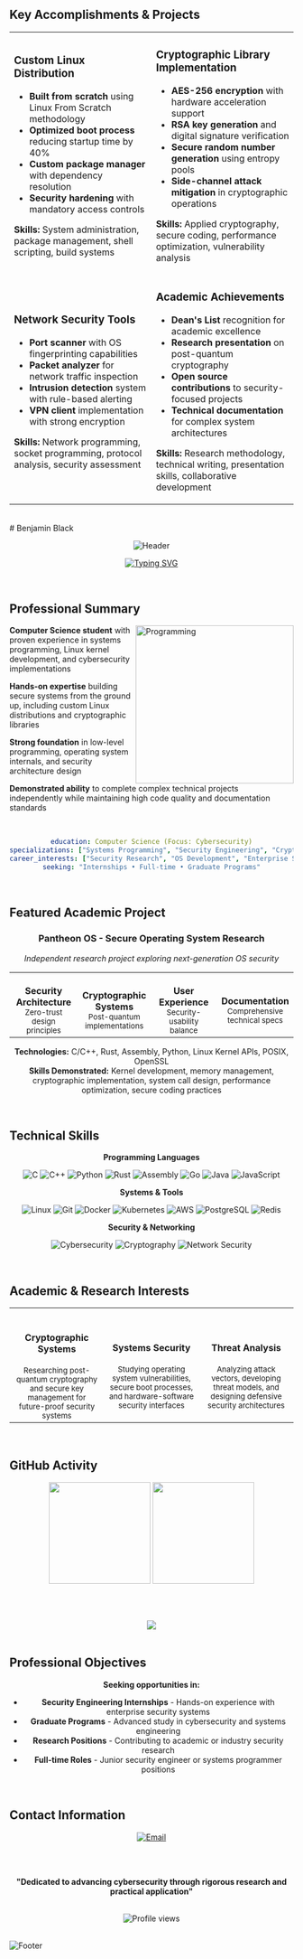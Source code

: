 ## Key Accomplishments & Projects

<div align="center">

<table>
<tr>
<td width="50%">

### **Custom Linux Distribution**
- **Built from scratch** using Linux From Scratch methodology
- **Optimized boot process** reducing startup time by 40%
- **Custom package manager** with dependency resolution
- **Security hardening** with mandatory access controls

**Skills:** System administration, package management, shell scripting, build systems

</td>
<td width="50%">

### **Cryptographic Library Implementation**
- **AES-256 encryption** with hardware acceleration support
- **RSA key generation** and digital signature verification
- **Secure random number generation** using entropy pools
- **Side-channel attack mitigation** in cryptographic operations

**Skills:** Applied cryptography, secure coding, performance optimization, vulnerability analysis

</td>
</tr>
<tr>
<td width="50%">

### **Network Security Tools**
- **Port scanner** with OS fingerprinting capabilities
- **Packet analyzer** for network traffic inspection
- **Intrusion detection** system with rule-based alerting
- **VPN client** implementation with strong encryption

**Skills:** Network programming, socket programming, protocol analysis, security assessment

</td>
<td width="50%">

### **Academic Achievements**
- **Dean's List** recognition for academic excellence
- **Research presentation** on post-quantum cryptography
- **Open source contributions** to security-focused projects
- **Technical documentation** for complex system architectures

**Skills:** Research methodology, technical writing, presentation skills, collaborative development

</td>
</tr>
</table>

</div>

<br># Benjamin Black

<div align="center">

![Header](https://capsule-render.vercel.app/api?type=waving&color=gradient&customColorList=0,2,2,5,30&height=220&section=header&text=Benjamin%20Black&fontSize=48&fontColor=ffffff&animation=fadeIn&fontAlignY=40&desc=Computer%20Science%20Student%20%7C%20Software%20Engineer&descAlignY=60&descAlign=50)

[![Typing SVG](https://readme-typing-svg.herokuapp.com?font=Inter&weight=500&size=20&duration=3500&pause=1200&color=8B5CF6&center=true&vCenter=true&width=700&lines=Computer+Science+%E2%80%A2+Cybersecurity+%E2%80%A2+Systems+Programming;Passionate+about+Secure+Software+Development;Seeking+Opportunities+in+Security+Engineering)](https://git.io/typing-svg)

</div>

<br>

## Professional Summary

<img align="right" alt="Programming" width="280" src="https://raw.githubusercontent.com/abhisheknaiidu/abhisheknaiidu/master/code.gif">

**Computer Science student** with proven experience in systems programming, Linux kernel development, and cybersecurity implementations

**Hands-on expertise** building secure systems from the ground up, including custom Linux distributions and cryptographic libraries

**Strong foundation** in low-level programming, operating system internals, and security architecture design

**Demonstrated ability** to complete complex technical projects independently while maintaining high code quality and documentation standards

<br clear="right"/>

<div align="center">

```yaml
education: Computer Science (Focus: Cybersecurity)
specializations: ["Systems Programming", "Security Engineering", "Cryptography"]
career_interests: ["Security Research", "OS Development", "Enterprise Security"]
seeking: "Internships • Full-time • Graduate Programs"
```

</div>

<br>

## Featured Academic Project

<div align="center">

### **Pantheon OS - Secure Operating System Research**
*Independent research project exploring next-generation OS security*

<table>
<tr>
<td align="center" width="25%">
<br><strong>Security Architecture</strong>
<br><sub>Zero-trust design principles</sub>
</td>
<td align="center" width="25%">
<br><strong>Cryptographic Systems</strong>
<br><sub>Post-quantum implementations</sub>
</td>
<td align="center" width="25%">
<br><strong>User Experience</strong>
<br><sub>Security-usability balance</sub>
</td>
<td align="center" width="25%">
<br><strong>Documentation</strong>
<br><sub>Comprehensive technical specs</sub>
</td>
</tr>
</table>

**Technologies:** C/C++, Rust, Assembly, Python, Linux Kernel APIs, POSIX, OpenSSL  
**Skills Demonstrated:** Kernel development, memory management, cryptographic implementation, system call design, performance optimization, secure coding practices

</div>

<br>

## Technical Skills

<div align="center">

**Programming Languages**

![C](https://img.shields.io/badge/C-00599C?style=for-the-badge&logo=c&logoColor=white)
![C++](https://img.shields.io/badge/C++-00599C?style=for-the-badge&logo=cplusplus&logoColor=white)
![Python](https://img.shields.io/badge/Python-3776AB?style=for-the-badge&logo=python&logoColor=white)
![Rust](https://img.shields.io/badge/Rust-000000?style=for-the-badge&logo=rust&logoColor=white)
![Assembly](https://img.shields.io/badge/Assembly-654FF0?style=for-the-badge&logo=assemblyscript&logoColor=white)
![Go](https://img.shields.io/badge/Go-00ADD8?style=for-the-badge&logo=go&logoColor=white)
![Java](https://img.shields.io/badge/Java-ED8B00?style=for-the-badge&logo=java&logoColor=white)
![JavaScript](https://img.shields.io/badge/JavaScript-F7DF1E?style=for-the-badge&logo=javascript&logoColor=black)

**Systems & Tools**

![Linux](https://img.shields.io/badge/Linux-FCC624?style=for-the-badge&logo=linux&logoColor=black)
![Git](https://img.shields.io/badge/Git-F05032?style=for-the-badge&logo=git&logoColor=white)
![Docker](https://img.shields.io/badge/Docker-2496ED?style=for-the-badge&logo=docker&logoColor=white)
![Kubernetes](https://img.shields.io/badge/Kubernetes-326CE5?style=for-the-badge&logo=kubernetes&logoColor=white)
![AWS](https://img.shields.io/badge/AWS-232F3E?style=for-the-badge&logo=amazon-aws&logoColor=white)
![PostgreSQL](https://img.shields.io/badge/PostgreSQL-316192?style=for-the-badge&logo=postgresql&logoColor=white)
![Redis](https://img.shields.io/badge/Redis-DC382D?style=for-the-badge&logo=redis&logoColor=white)

**Security & Networking**

![Cybersecurity](https://img.shields.io/badge/Cybersecurity-FF4757?style=for-the-badge&logo=security&logoColor=white)
![Cryptography](https://img.shields.io/badge/Cryptography-5f27cd?style=for-the-badge&logo=letsencrypt&logoColor=white)
![Network Security](https://img.shields.io/badge/Network%20Security-00d2d3?style=for-the-badge&logo=security&logoColor=white)

</div>

<br>

## Academic & Research Interests

<div align="center">

<table>
<tr>
<td align="center" width="33%">
<br><br>
<strong>Cryptographic Systems</strong>
<br><br>
<sub>Researching post-quantum cryptography and secure key management for future-proof security systems</sub>
</td>
<td align="center" width="33%">
<br><br>
<strong>Systems Security</strong>
<br><br>
<sub>Studying operating system vulnerabilities, secure boot processes, and hardware-software security interfaces</sub>
</td>
<td align="center" width="33%">
<br><br>
<strong>Threat Analysis</strong>
<br><br>
<sub>Analyzing attack vectors, developing threat models, and designing defensive security architectures</sub>
</td>
</tr>
</table>

</div>

<br>

## GitHub Activity

<div align="center">

<img height="180em" src="https://github-readme-stats.vercel.app/api?username=BenjaminBlack3303&show_icons=true&theme=radical&include_all_commits=true&count_private=true&hide_border=true&bg_color=0d1117&title_color=8b5cf6&icon_color=8b5cf6&text_color=ffffff"/>
<img height="180em" src="https://github-readme-stats.vercel.app/api/top-langs/?username=BenjaminBlack3303&layout=compact&langs_count=6&theme=radical&hide_border=true&bg_color=0d1117&title_color=8b5cf6&text_color=ffffff"/>

<br><br>

<img src="https://github-readme-streak-stats.herokuapp.com/?user=BenjaminBlack3303&theme=radical&hide_border=true&background=0d1117&stroke=8b5cf6&ring=8b5cf6&fire=ff6b6b&currStreakLabel=8b5cf6"/>

</div>

<br>

## Professional Objectives

<div align="center">

**Seeking opportunities in:**
- **Security Engineering Internships** - Hands-on experience with enterprise security systems
- **Graduate Programs** - Advanced study in cybersecurity and systems engineering  
- **Research Positions** - Contributing to academic or industry security research
- **Full-time Roles** - Junior security engineer or systems programmer positions

</div>

<br>

## Contact Information

<div align="center">

<a href="mailto:benjamin.black.3303@gmail.com">
<img src="https://img.shields.io/badge/Email-D14836?style=for-the-badge&logo=gmail&logoColor=white" alt="Email"/>
</a>

<br><br>

**"Dedicated to advancing cybersecurity through rigorous research and practical application"**

<br>

<img src="https://komarev.com/ghpvc/?username=BenjaminBlack3303&label=Profile%20views&color=8b5cf6&style=flat" alt="Profile views" />

</div>

<br>

![Footer](https://capsule-render.vercel.app/api?type=waving&color=gradient&customColorList=0,2,2,5,30&height=100&section=footer)
